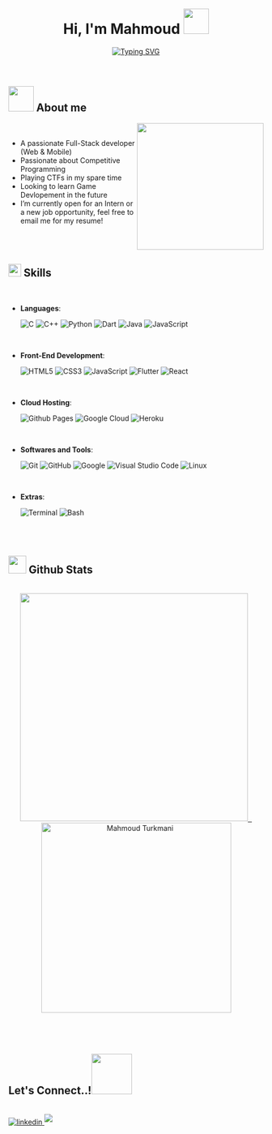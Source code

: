 <h1 align="center" ><b>Hi, I'm Mahmoud </b><img src="https://media.tenor.com/7kkvrnM7hM0AAAAi/cat-halloween.gif" width="50"></h1>

<p align="center">
  <a href="https://git.io/typing-svg"><img src="https://readme-typing-svg.demolab.com?font=Press+Start+2P&pause=1000&color=F78B2A&center=true&vCenter=true&width=700&lines=Computer+Scientist;Software+Engineer;Competitive+Programmer;Full+Stack+Developer+(Web%2FMobile)" alt="Typing SVG" /></a>
</p>


<br>



	
## <picture><img src = "https://media.tenor.com/ov_OSJ1cWb0AAAAj/gaming-cat.gif" width = 50px></picture> **About me**

<picture> <img align="right" src="https://media.tenor.com/1AYMAITYEmYAAAAi/cat-halloween.gif" width = 250px></picture>

<br>

- A passionate Full-Stack developer (Web & Mobile)
- Passionate about Competitive Programming
- Playing CTFs in my spare time
- Looking to learn Game Devlopement in the future
- I’m currently open for an Intern or a new job opportunity, feel free to email me for my resume!

<br><br>

## <img src="https://media.tenor.com/-746ncrDtWQAAAAi/alex-geerken-geerken.gif" width ="25"><b> Skills</b>
<br>

<p align="center">

- **Languages**:
    
    ![C](https://img.shields.io/badge/C%20-%232370ED.svg?style=for-the-badge&logo=c&logoColor=white)
    ![C++](https://img.shields.io/badge/C++%20-%2300599C.svg?style=for-the-badge&logo=c%2B%2B&logoColor=white)
    ![Python](https://img.shields.io/badge/Python%20-%2314354C.svg?style=for-the-badge&logo=python&logoColor=white)
    ![Dart](https://img.shields.io/badge/Dart-0175C2?style=for-the-badge&logo=dart&logoColor=white)
    ![Java](https://img.shields.io/badge/Java-ED8B00?style=for-the-badge&logo=java&logoColor=white)
    ![JavaScript](https://img.shields.io/badge/JavaScript-F7DF1E?style=for-the-badge&logo=javascript&logoColor=black)

<br>   
    
- **Front-End Development**:

   ![HTML5](https://img.shields.io/badge/HTML5%20-%23E34F26.svg?style=for-the-badge&logo=html5&logoColor=white)
   ![CSS3](https://img.shields.io/badge/CSS%20-%231572B6.svg?style=for-the-badge&logo=css3&logoColor=white)
   ![JavaScript](https://img.shields.io/badge/JavaScript%20-%23F7DF1E.svg?style=for-the-badge&logo=javascript&logoColor=black)
   ![Flutter](https://img.shields.io/badge/Flutter-02569B?style=for-the-badge&logo=flutter&logoColor=white)
   ![React](https://img.shields.io/badge/React-20232A?style=for-the-badge&logo=react&logoColor=61DAFB)

<br>

- **Cloud Hosting**:

    ![Github Pages](https://img.shields.io/badge/GitHub%20Pages-%23327FC7.svg?style=for-the-badge&logo=github&logoColor=white)
    ![Google Cloud](https://img.shields.io/badge/Google_Cloud-4285F4?style=for-the-badge&logo=google-cloud&logoColor=white)
    ![Heroku](https://img.shields.io/badge/Heroku-430098?style=for-the-badge&logo=heroku&logoColor=white)
    
<br>

- **Softwares and Tools**:

    ![Git](https://img.shields.io/badge/git-%23F05033.svg?style=for-the-badge&logo=git&logoColor=white)
    ![GitHub](https://img.shields.io/badge/github-%23121011.svg?style=for-the-badge&logo=github&logoColor=white)
    ![Google](https://img.shields.io/badge/google-%234285F4.svg?style=for-the-badge&logo=google&logoColor=white)
    ![Visual Studio Code](https://img.shields.io/badge/Visual%20Studio%20Code-0078d7.svg?style=for-the-badge&logo=visual-studio-code&logoColor=white)
    ![Linux](https://img.shields.io/badge/Linux-FCC624?style=for-the-badge&logo=linux&logoColor=black) 

<br>

- **Extras**:

    ![Terminal](https://img.shields.io/badge/Terminal-%23054020?style=for-the-badge&logo=gnu-bash&logoColor=white)
    ![Bash](https://img.shields.io/badge/GNU%20Bash-4EAA25?style=for-the-badge&logo=GNU%20Bash&logoColor=white)   


</p>

<br>
<br>


## <img src="https://media.tenor.com/vM1uCtPnG5MAAAAi/jared-d-weiss-brazey.gif" width="35"><b> Github Stats </b>
<br>

<div align="center">

<a href="https://github.com/MahmoudTurkmani">
  <img src="https://github-readme-stats-33ob2wx7z-mahmoudturkmani.vercel.app/api?username=MahmoudTurkmani&include_all_commits=true&count_private=true&show_icons=true&line_height=20&title_color=7A7ADB&icon_color=2234AE&text_color=D3D3D3&bg_color=0,000000,130F40" width="450"/>
	&nbsp;
  <img src="https://github-readme-stats-33ob2wx7z-mahmoudturkmani.vercel.app/api?username=MahmoudTurkmani&show_icons=true&locale=en&layout=compact&line_height=20&title_color=7A7ADB&icon_color=2234AE&text_color=D3D3D3&bg_color=0,000000,130F40" width="375"  alt="Mahmoud Turkmani"/>

</a>
</div>

<br>
<br>
<br>

## <b> Let's Connect..!</b><img src="https://media.tenor.com/wLuGDio_sbIAAAAi/piyueshmodi-curiouspiyuesh.gif" width ="80">
<br>
<div align='left'>

<a href="https://my.linkedin.com/in/mahmoud-trkumani-205702225" target="_blank">
<img src="https://img.shields.io/badge/linkedin-%2300acee.svg?color=405DE6&style=for-the-badge&logo=linkedin&logoColor=white" alt=linkedin style="margin-bottom: 5px;"/>
</a>

<a href="mailto:ma_trkumani@student.usm.my" target="_blank">
<img src="https://img.shields.io/badge/Microsoft_Outlook-0078D4?style=for-the-badge&logo=microsoft-outlook&logoColor=white" t=mail style="margin-bottom: 5px;" />
</a>
	
</div>


<!---
MahmoudTurkmani/MahmoudTurkmani is a ✨ special ✨ repository because its `README.md` (this file) appears on your GitHub profile.
You can click the Preview link to take a look at your changes.
--->
